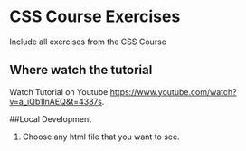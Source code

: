 # CSS Course Exercises

Include all exercises from the CSS Course

## Where watch the tutorial 

Watch Tutorial on Youtube https://www.youtube.com/watch?v=a_iQb1lnAEQ&t=4387s.

##Local Development

1. Choose any html file that you want to see.
